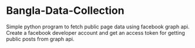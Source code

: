 # Bangla-Data-Collection
Simple python program to fetch public page data using facebook graph api. 
Create a facebook developer account and get an access token for getting public posts from graph api.  
